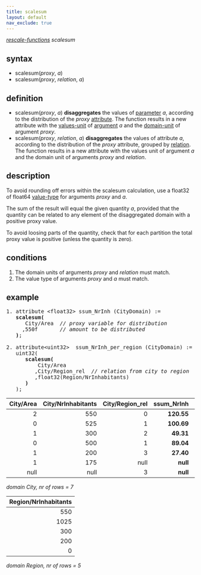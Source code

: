 ```yaml
---
title: scalesum
layout: default
nav_exclude: true
---
```

*[rescale-functions](rescale-functions) scalesum*

## syntax

- scalesum(*proxy*, *a*)
- scalesum(*proxy*, *relation*, *a*)

## definition

- scalesum(*proxy*, *a*) **disaggregates** the values of [parameter](parameter) *a*, according to the distribution of the *proxy* [attribute](attribute). The function results in a new attribute with the [values-unit](values-unit) of [argument](argument) *a* and the [domain-unit](domain-unit) of argument *proxy*.
- scalesum(*proxy*, *relation*, *a*) **disaggregates** the values of attribute *a*, according to the distribution of the *proxy* attribute, grouped by [relation](relation). The function results in a new attribute with the values unit of argument *a* and the domain unit of arguments *proxy* and *relation*.

## description

To avoid rounding off errors within the scalesum calculation, use a float32 of float64 [value-type](value-type) for arguments *proxy* and *a*.

The sum of the result will equal the given quantity *a*, provided that the quantity can be related to any element of the disaggregated domain with a positive proxy value.

To avoid loosing parts of the quantity, check that for each partition the total proxy value is positive (unless the quantity is zero).

## conditions

1. The domain units of arguments *proxy* and *relation* must match.
2. The value type of arguments *proxy* and *a* must match.

## example

<pre>
1. attribute &lt;float32&gt; ssum_NrInh (CityDomain) := 
   <B>scalesum(</B>
      City/Area  <I>// proxy variable for distribution</I> 
     ,550f       <I>// amount to be distributed</I> 
   <B>)</B>;

2. attribute&lt;uint32&gt;  ssum_NrInh_per_region (CityDomain) := 
   uint32(
      <B>scalesum(</B>
          City/Area
         ,City/Region_rel  <I>// relation from city to region</I> 
         ,float32(Region/NrInhabitants)
      <B>)</B>
   );
</pre>

| City/Area | City/NrInhabitants | City/Region_rel |**ssum_NrInh** | **ssum_NrInh_per_region** |
|----------:|-------------------:|----------------:|--------------:|--------------------------:|
| 2         | 550                | 0               | **120.55**    | **550**                   |
| 0         | 525                | 1               | **100.69**    | **531**                   |
| 1         | 300                | 2               | **49.31**     | **300**                   |
| 0         | 500                | 1               | **89.04**     | **493**                   |
| 1         | 200                | 3               | **27.40**     | **111**                   |
| 1         | 175                | null            | **null**      | **null**                  |
| null      | null               | 3               | **null**      | **88**                    |

*domain City, nr of rows = 7*

| Region/NrInhabitants |
|---------------------:|
| 550                  |
| 1025                 |
| 300                  |
| 200                  |
| 0                    |

*domain Region, nr of rows = 5*